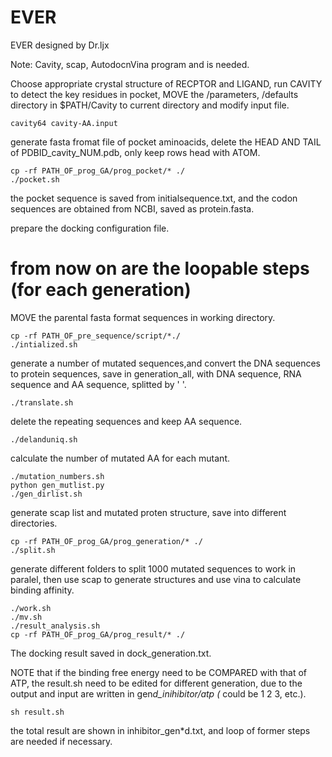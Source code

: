 # EVER
EVER designed by Dr.ljx

Note: Cavity, scap, AutodocnVina program and is needed.

Choose appropriate crystal structure of RECPTOR and LIGAND, run CAVITY to detect the key residues in pocket, MOVE the /parameters, /defaults directory in $PATH/Cavity to current directory and modify input file.
```
cavity64 cavity-AA.input
```
generate fasta fromat file of pocket aminoacids, delete the HEAD AND TAIL of PDBID_cavity_NUM.pdb, only keep rows head with ATOM.
```
cp -rf PATH_OF_prog_GA/prog_pocket/* ./
./pocket.sh
```
the pocket sequence is saved from initialsequence.txt, and the codon sequences are obtained from NCBI, saved as protein.fasta.

prepare the docking configuration file.
# from now on are the loopable steps (for each generation) 
MOVE the parental fasta format sequences in working directory.
```
cp -rf PATH_OF_pre_sequence/script/*./
./intialized.sh
```
generate a number of mutated sequences,and convert the DNA sequences to protein sequences, save in generation_all, with DNA sequence, RNA sequence and AA sequence, splitted by ' '.
```
./translate.sh
```
delete the repeating sequences and keep AA sequence.
```
./delanduniq.sh
```
calculate the number of mutated AA for each mutant.
```
./mutation_numbers.sh
python gen_mutlist.py
./gen_dirlist.sh
```
generate scap list and mutated proten structure, save into different directories.
```
cp -rf PATH_OF_prog_GA/prog_generation/* ./
./split.sh
```
generate different folders to split 1000 mutated sequences to work in paralel, then use scap to generate structures and use vina to calculate binding affinity. 
```
./work.sh
./mv.sh
./result_analysis.sh
cp -rf PATH_OF_prog_GA/prog_result/* ./
```
The docking result saved in dock_generation.txt.

NOTE that if the binding free energy need to be COMPARED with that of ATP, the result.sh need to be edited for different generation, due to the output and input are written in gen*d_inihibitor/atp (* could be 1 2 3, etc.).
```
sh result.sh
```
the total result are shown in inhibitor_gen*d.txt, and loop of former steps are needed if necessary.
